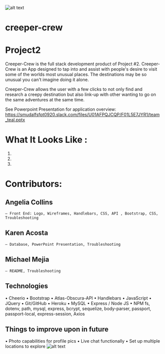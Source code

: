 ![alt text](https://github.com/angelia-collins/creeper-crew/blob/main/public/assets/creeper-crew-logo.png)
# creeper-crew
# Project2

Creeper-Crew is the full stack development product of Project #2. Creeper-Crew is an App designed to tap into and assist with people's desire to visit some of the worlds most unusual places. The destinations may be so unusual you can't imagine doing it alone.

Creeper-Crew allows the user with a few clicks to not only find and research a creepy destination but also link-up with other  wanting to go on the same adventures at the same time.

See Powerpoint Presentation for application overview: 
https://smudalfsfpt0920.slack.com/files/U01AFPQJCQP/F01L5E7JYR1/team_teal.pptx

# What It Looks Like :
1) 
2) 
3) 

# Contributors:

## Angelia Collins
    – Front End: Logo, Wireframes, Handlebars, CSS, API , Bootstrap, CSS, Troubleshooting 

## Karen Acosta
    – Database, PowerPoint Presentation, Troubleshooting 

## Michael Mejia
    – README, Troubleshooting


## Technologies
• Cheerio
• Bootstrap 
• Atlas-Obscura-API
• Handlebars
• JavaScript
• JQuery
• Git/GitHub
• Heroku
• MySQL
• Express / Node JS
• NPM fs, dotenv, path, mysql, express, bcrypt, sequelize, body-parser, passport, passport-local, express-session, Axios

## Things to improve upon in future
• Photo capabilities for profile pics
• Live chat functionally 
• Set up multiple locations to explore
![alt text](https://github.com/angelia-collins/creeper-crew/blob/main/public/assets/ghosts.png)
